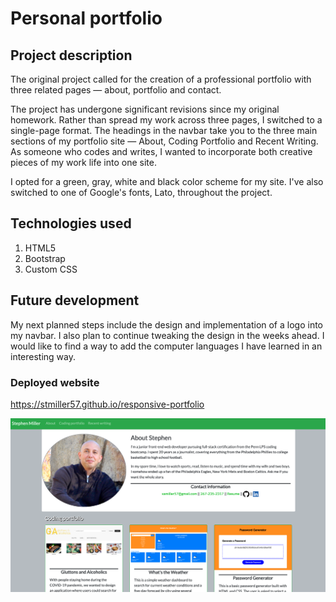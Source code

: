 # Personal portfolio
## Project description
The original project called for the creation of a professional portfolio with three related pages — about, portfolio and contact. 

The project has undergone significant revisions since my original homework. Rather than spread my work across three pages, I switched to a single-page format. The headings in the navbar take you to the three main sections of my portfolio site — About, Coding Portfolio and Recent Writing. As someone who codes and writes, I wanted to incorporate both creative pieces of my work life into one site. 

I opted for a green, gray, white and black color scheme for my site. I've also switched to one of Google's fonts, Lato, throughout the project. 

## Technologies used
1. HTML5
2. Bootstrap
3. Custom CSS

## Future development
My next planned steps include the design and implementation of a logo into my navbar. I also plan to continue tweaking the design in the weeks ahead. I would like to find a way to add the computer languages I have learned in an interesting way. 

### Deployed website
https://stmiller57.github.io/responsive-portfolio

![ScreenShot](https://raw.githubusercontent.com/stmiller57/responsive-portfolio/master/assets/Portfolio%20screenshot.png)
